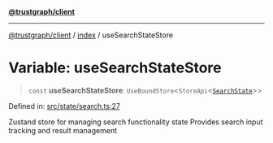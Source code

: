[**@trustgraph/client**](../../README.md)

***

[@trustgraph/client](../../README.md) / [index](../README.md) / useSearchStateStore

# Variable: useSearchStateStore

> `const` **useSearchStateStore**: `UseBoundStore`\<`StoreApi`\<[`SearchState`](../interfaces/SearchState.md)\>\>

Defined in: [src/state/search.ts:27](https://github.com/trustgraph-ai/trustgraph-ts-client/blob/92e187771a25b959c85a4f966bb97eb5d407310b/src/state/search.ts#L27)

Zustand store for managing search functionality state
Provides search input tracking and result management
